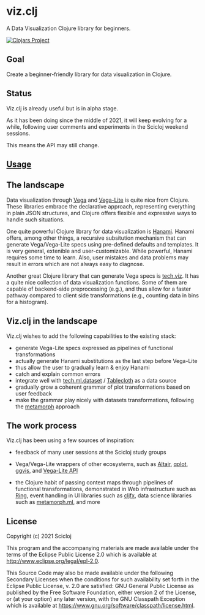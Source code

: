 # viz.clj

A Data Visualization Clojure library for beginners.

[![Clojars Project](https://img.shields.io/clojars/v/org.scicloj/viz.clj.svg)](https://clojars.org/org.scicloj/viz.clj)

## Goal

Create a beginner-friendly library for data visualization in Clojure.

## Status

Viz.clj is already useful but is in alpha stage.

As it has been doing since the middle of 2021, it will keep evolving for a while, following user comments and experiments in the Scicloj weekend sessions.

This means the API may still change.

## [Usage](https://scicloj.github.io/viz.clj/#/notebooks/intro.clj)

## The landscape

Data visualization through [Vega](https://vega.github.io/vega/) and [Vega-Lite](https://vega.github.io/vega-lite/) is quite nice from Clojure. These libraries embrace the declarative approach, representing everything in plain JSON structures, and Clojure offers flexible and expressive ways to handle such situations.

One quite powerful Clojure library for data visualization is [Hanami](https://github.com/jsa-aerial/hanami). Hanami offers, among other things, a recursive subsitution mechanism that can generate Vega/Vega-Lite specs using pre-defined defaults and templates. It is very general, extenible and user-customizable. While powerful, Hanami requires some time to learn. Also, user mistakes and data problems may result in errors which are not always easy to diagnose.

Another great Clojure library that can generate Vega specs is [tech.viz](https://github.com/techascent/tech.viz). It has a quite nice collection of data visualization functions. Some of them are capable of backend-side preprocessing (e.g.), and thus allow for a faster pathway compared to client side transformations (e.g., counting data in bins for a histogram).

## Viz.clj in the landscape

Viz.clj wishes to add the following capabilities to the existing stack:
* generate Vega-Lite specs expressed as pipelines of functional transformations
* actually generate Hanami substitutions as the last step before Vega-Lite
* thus allow the user to gradually learn & enjoy Hanami
* catch and explain common errors
* integrate well with [tech.ml.dataset](https://github.com/techascent/tech.ml.dataset) / [Tablecloth](https://scicloj.github.io/tablecloth/index.html) as a data source
* gradually grow a coherent grammar of plot transformations based on user feedback
* make the grammar play nicely with datasets transformations, following the [metamorph](https://github.com/scicloj/metamorph) approach

## The work process

Viz.clj has been using a few sources of inspiration:

* feedback of many user sessions at the Scicloj study groups

* Vega/Vega-Lite wrappers of other ecosystems, such as [Altair](https://altair-viz.github.io/), [qplot](https://ggplot2.tidyverse.org/reference/qplot.html), [ggvis](https://ggvis.rstudio.com/), and [Vega-Lite API](https://vega.github.io/vega-lite-api/)

* the Clojure habit of passing context maps through pipelines of functional transformations, demonstrated in Web infrastructure such as [Ring](https://github.com/ring-clojure/ring), event handling in UI libraries such as [cljfx](https://github.com/cljfx/cljfx), data science libraries such as [metamorph.ml](https://github.com/scicloj/metamorph.ml), and more


## License

Copyright (c) 2021 Scicloj

This program and the accompanying materials are made available under the terms of the Eclipse Public License 2.0 which is available at http://www.eclipse.org/legal/epl-2.0.

This Source Code may also be made available under the following Secondary Licenses when the conditions for such availability set forth in the Eclipse Public License, v. 2.0 are satisfied: GNU General Public License as published by the Free Software Foundation, either version 2 of the License, or (at your option) any later version, with the GNU Classpath Exception which is available at https://www.gnu.org/software/classpath/license.html.
